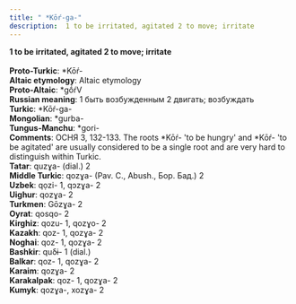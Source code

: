 ```yaml
---
title: " *Kōŕ-ga-"
description:  1 to be irritated, agitated 2 to move; irritate
---
```

<strong> 1 to be irritated, agitated 2 to move; irritate</strong><br><br>
<strong>Proto-Turkic</strong>:  *Kōŕ-<br>
<strong>Altaic etymology</strong>:  Altaic etymology<br>
<strong> Proto-Altaic</strong>:  *gṓŕV<br>
<strong>Russian meaning</strong>:  1 быть возбужденным 2 двигать; возбуждать<br>
<strong>Turkic</strong>:  *Kōŕ-ga-<br>
<strong>Mongolian</strong>:  *gurba-<br>
<strong>Tungus-Manchu</strong>:  *gori-<br>
<strong>Comments</strong>:  ОСНЯ 3, 132-133. The roots *Kōŕ- 'to be hungry' and *Kōŕ- 'to be agitated' are usually considered to be a single root and are very hard to distinguish within Turkic.<br>
<strong>Tatar</strong>:  quzɣa- (dial.) 2<br>
<strong>Middle Turkic</strong>:  qozɣa- (Pav. C., Abush., Бор. Бад.) 2<br>
<strong>Uzbek</strong>:  qọzi- 1, qɔzɣa- 2<br>
<strong>Uighur</strong>:  qozɣa- 2<br>
<strong>Turkmen</strong>:  Gōzɣa- 2<br>
<strong>Oyrat</strong>:  qosqo- 2<br>
<strong>Kirghiz</strong>:  qozu- 1, qozɣo- 2<br>
<strong>Kazakh</strong>:  qoz- 1, qozɣa- 2<br>
<strong>Noghai</strong>:  qoz- 1, qozɣa- 2<br>
<strong>Bashkir</strong>:  quδɨ- 1 (dial.)<br>
<strong>Balkar</strong>:  qoz- 1, qozɣa- 2<br>
<strong>Karaim</strong>:  qozɣa- 2<br>
<strong>Karakalpak</strong>:  qoz- 1, qozɣa- 2<br>
<strong>Kumyk</strong>:  qozɣa-, xozɣa- 2<br>


